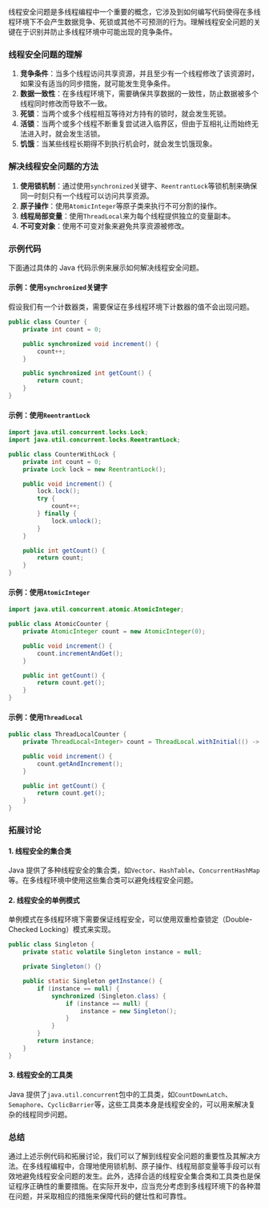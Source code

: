 线程安全问题是多线程编程中一个重要的概念，它涉及到如何编写代码使得在多线程环境下不会产生数据竞争、死锁或其他不可预测的行为。理解线程安全问题的关键在于识别并防止多线程环境中可能出现的竞争条件。

### 线程安全问题的理解

1. **竞争条件**：当多个线程访问共享资源，并且至少有一个线程修改了该资源时，如果没有适当的同步措施，就可能发生竞争条件。
2. **数据一致性**：在多线程环境下，需要确保共享数据的一致性，防止数据被多个线程同时修改而导致不一致。
3. **死锁**：当两个或多个线程相互等待对方持有的锁时，就会发生死锁。
4. **活锁**：当两个或多个线程不断重复尝试进入临界区，但由于互相礼让而始终无法进入时，就会发生活锁。
5. **饥饿**：当某些线程长期得不到执行机会时，就会发生饥饿现象。

### 解决线程安全问题的方法

1. **使用锁机制**：通过使用`synchronized`关键字、`ReentrantLock`等锁机制来确保同一时刻只有一个线程可以访问共享资源。
2. **原子操作**：使用`AtomicInteger`等原子类来执行不可分割的操作。
3. **线程局部变量**：使用`ThreadLocal`来为每个线程提供独立的变量副本。
4. **不可变对象**：使用不可变对象来避免共享资源被修改。

### 示例代码

下面通过具体的 Java 代码示例来展示如何解决线程安全问题。

#### 示例：使用`synchronized`关键字

假设我们有一个计数器类，需要保证在多线程环境下计数器的值不会出现问题。

```java
public class Counter {
    private int count = 0;

    public synchronized void increment() {
        count++;
    }

    public synchronized int getCount() {
        return count;
    }
}
```

#### 示例：使用`ReentrantLock`

```java
import java.util.concurrent.locks.Lock;
import java.util.concurrent.locks.ReentrantLock;

public class CounterWithLock {
    private int count = 0;
    private Lock lock = new ReentrantLock();

    public void increment() {
        lock.lock();
        try {
            count++;
        } finally {
            lock.unlock();
        }
    }

    public int getCount() {
        return count;
    }
}
```

#### 示例：使用`AtomicInteger`

```java
import java.util.concurrent.atomic.AtomicInteger;

public class AtomicCounter {
    private AtomicInteger count = new AtomicInteger(0);

    public void increment() {
        count.incrementAndGet();
    }

    public int getCount() {
        return count.get();
    }
}
```

#### 示例：使用`ThreadLocal`

```java
public class ThreadLocalCounter {
    private ThreadLocal<Integer> count = ThreadLocal.withInitial(() -> 0);

    public void increment() {
        count.getAndIncrement();
    }

    public int getCount() {
        return count.get();
    }
}
```

### 拓展讨论

#### 1. **线程安全的集合类**

Java 提供了多种线程安全的集合类，如`Vector`、`HashTable`、`ConcurrentHashMap`等。在多线程环境中使用这些集合类可以避免线程安全问题。

#### 2. **线程安全的单例模式**

单例模式在多线程环境下需要保证线程安全，可以使用双重检查锁定（Double-Checked Locking）模式来实现。

```java
public class Singleton {
    private static volatile Singleton instance = null;

    private Singleton() {}

    public static Singleton getInstance() {
        if (instance == null) {
            synchronized (Singleton.class) {
                if (instance == null) {
                    instance = new Singleton();
                }
            }
        }
        return instance;
    }
}
```

#### 3. **线程安全的工具类**

Java 提供了`java.util.concurrent`包中的工具类，如`CountDownLatch`、`Semaphore`、`CyclicBarrier`等，这些工具类本身是线程安全的，可以用来解决复杂的线程同步问题。

### 总结

通过上述示例代码和拓展讨论，我们可以了解到线程安全问题的重要性及其解决方法。在多线程编程中，合理地使用锁机制、原子操作、线程局部变量等手段可以有效地避免线程安全问题的发生。此外，选择合适的线程安全集合类和工具类也是保证程序正确性的重要措施。在实际开发中，应当充分考虑到多线程环境下的各种潜在问题，并采取相应的措施来保障代码的健壮性和可靠性。
